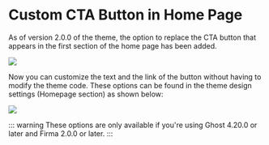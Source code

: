 # Custom CTA Button in Home Page

As of version 2.0.0 of the theme, the option to replace the CTA button that appears in the first section of the home page has been added.

![](https://res.cloudinary.com/edev/image/upload/v1641471747/firma/CleanShot_2022-01-06_at_13.21.29_1.png)

Now you can customize the text and the link of the button without having to modify the theme code. These options can be found in the theme design settings (Homepage section) as shown below:

![](https://res.cloudinary.com/edev/image/upload/v1641472157/firma/CleanShot_2022-01-06_at_13.28.50.png)

::: warning
These options are only available if you're using Ghost 4.20.0 or later and Firma 2.0.0 or later.
:::
